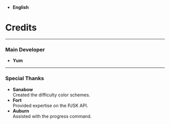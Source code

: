 - **English**

# **Credits**

---

### **Main Developer**  
- **Yum**  

---

### **Special Thanks**  
- **Sanabow**  
  Created the difficulty color schemes.
- **Fort**  
  Provided expertise on the PJSK API.  
- **Auburn**  
  Assisted with the progress command.  
